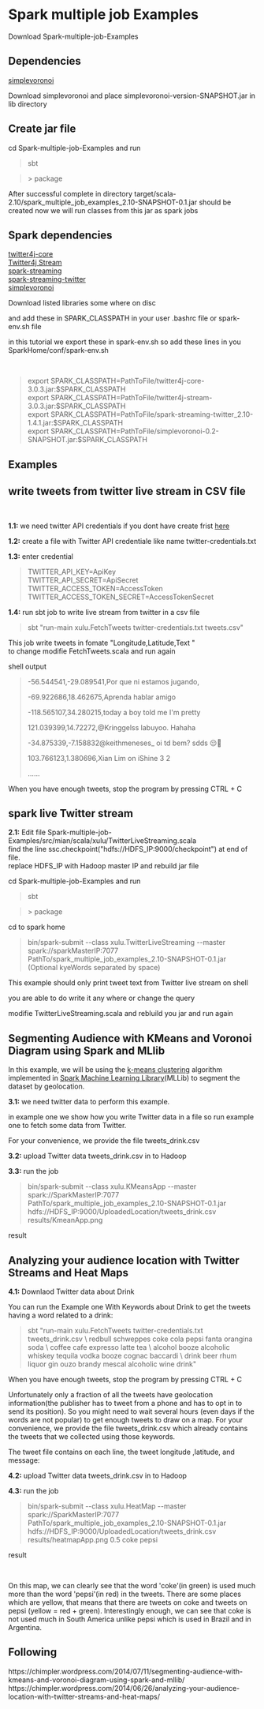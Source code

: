 Spark multiple job Examples
============================
<p>Download Spark-multiple-job-Examples</p> 
<h2>Dependencies</h2>

<a href="http://sourceforge.net/projects/simplevoronoi/">simplevoronoi</a><br>
<p>Download simplevoronoi and place simplevoronoi-version-SNAPSHOT.jar in lib directory</p>

<h2>Create jar file</h2>
<p>cd Spark-multiple-job-Examples and run</p>
<blockquote>sbt</blockquote>
<blockquote>> package</blockquote>

<p>After successful complete in directory target/scala-2.10/spark_multiple_job_examples_2.10-SNAPSHOT-0.1.jar should be created 
now we will run classes from this jar as spark jobs</p>

<h2>Spark dependencies</h2>

<a href="http://mvnrepository.com/artifact/org.twitter4j/twitter4j-core/3.0.3">twitter4j-core</a><br>
<a href="http://mvnrepository.com/artifact/org.twitter4j/twitter4j-stream/3.0.3">Twitter4j Stream</a><br>
<a href="http://mvnrepository.com/artifact/org.apache.spark/spark-streaming_2.10/1.3.0">spark-streaming</a><br>
<a href="http://mvnrepository.com/artifact/org.apache.spark/spark-streaming-twitter_2.10/1.4.1">spark-streaming-twitter</a><br>
<a href="http://sourceforge.net/projects/simplevoronoi/">simplevoronoi</a><br>

<p>Download listed libraries some where on disc</p>
<p>and add these in SPARK_CLASSPATH in your user .bashrc file or spark-env.sh file</p>
<p>in this tutorial we export these in spark-env.sh so add these lines in you SparkHome/conf/spark-env.sh</p>
<br>
<blockquote>
export SPARK_CLASSPATH=PathToFile/twitter4j-core-3.0.3.jar:$SPARK_CLASSPATH<br>
export SPARK_CLASSPATH=PathToFile/twitter4j-stream-3.0.3.jar:$SPARK_CLASSPATH<br>
export SPARK_CLASSPATH=PathToFile/spark-streaming-twitter_2.10-1.4.1.jar:$SPARK_CLASSPATH<br>
export SPARK_CLASSPATH=PathToFile/simplevoronoi-0.2-SNAPSHOT.jar:$SPARK_CLASSPATH<br>
</blockquote>
<h2>Examples</h2>

<h2>write tweets from twitter live stream in CSV file</h2>
<br>
<p><strong>1.1:</strong> we need twitter API credentials if you dont have create frist <a href="https://apps.twitter.com/">here</a></p>
<p><strong>1.2:</strong> create a file with Twitter API credentiale like name twitter-credentials.txt</p>
<p><strong>1.3:</strong> enter credential</p>
<blockquote>    
TWITTER_API_KEY=ApiKey<br>
TWITTER_API_SECRET=ApiSecret<br>
TWITTER_ACCESS_TOKEN=AccessToken<br>
TWITTER_ACCESS_TOKEN_SECRET=AccessTokenSecret<br>
</blockquote>
<p><strong>1.4:</strong> run sbt job to write live stream from twitter in a csv file</p>
<blockquote>sbt "run-main xulu.FetchTweets twitter-credentials.txt tweets.csv"</blockquote>
<p>This job write tweets in fomate "Longitude,Latitude,Text "<br>to change modifie FetchTweets.scala and run again</p>

<p>shell output</p>
<blockquote> 
<p>-56.544541,-29.089541,Por que ni estamos jugando,</p>
<p>-69.922686,18.462675,Aprenda hablar amigo</p>
<p>-118.565107,34.280215,today a boy told me I'm pretty</p>
<p>121.039399,14.72272,@Kringgelss labuyoo. Hahaha</p>
<p>-34.875339,-7.158832@keithmeneses_ oi td bem? sdds 😔💚</p>
<p>103.766123,1.380696,Xian Lim on iShine 3 2</p>
<p>......</p>
</blockquote>
<p>When you have enough tweets, stop the program by pressing CTRL + C</p>
<h2>spark live Twitter stream</h2>

<p><strong>2.1:</strong> 
Edit file Spark-multiple-job-Examples/src/mian/scala/xulu/TwitterLiveStreaming.scala <br>
find the line ssc.checkpoint("hdfs://HDFS_IP:9000/checkpoint") at end of file.<br>
replace  HDFS_IP with Hadoop master IP and rebuild jar file</p>
<p>cd Spark-multiple-job-Examples and run</p>
<blockquote>sbt</blockquote>
<blockquote>> package</blockquote>

<p>cd to spark home</p>
<blockquote>bin/spark-submit --class xulu.TwitterLiveStreaming --master spark://sparkMasterIP:7077 PathTo/spark_multiple_job_examples_2.10-SNAPSHOT-0.1.jar (Optional kyeWords separated by space)
</blockquote>

<p>This example should only print tweet text from Twitter live stream on shell</p> 
<p>you are able to do write it any where or change the query </p>
<p>modifie TwitterLiveStreaming.scala and rebluild you jar  and run again</p>

<h2>Segmenting Audience with KMeans and Voronoi Diagram using Spark and MLlib</h2>
<p>In this example, we will be using the <a href="http://en.wikipedia.org/wiki/K-means_clustering">k-means clustering</a> algorithm implemented in <a href="https://spark.apache.org/mllib/">Spark Machine Learning Library</a>(MLLib) to segment the dataset by geolocation.</p>
<p><strong>3.1:</strong> we need twitter data to perform this example.</p>
<p>in example one we show how you write Twitter data in a file so run example one to fetch some data from Twitter.</p>
<p>For your convenience, we provide the file tweets_drink.csv</p>
		 
<p><strong>3.2:</strong> upload Twitter data tweets_drink.csv in to Hadoop</p>

<p><strong>3.3:</strong> run the job</p>
<blockquote>bin/spark-submit --class xulu.KMeansApp --master spark://SparkMasterIP:7077 PathTo/spark_multiple_job_examples_2.10-SNAPSHOT-0.1.jar hdfs://HDFS_IP:9000/UploadedLocation/tweets_drink.csv results/KmeanApp.png 
</blockquote>
<p>result</p>

<h2>Analyzing your audience location with Twitter Streams and Heat Maps</h2>

<p><strong>4.1:</strong> Downlaod Twitter data about Drink </p>
<p>You can run the Example one With Keywords about Drink to get the tweets having a word related to a drink:</p>

<blockquote>sbt "run-main xulu.FetchTweets twitter-credentials.txt tweets_drink.csv \
redbull schweppes coke cola pepsi fanta orangina soda \
coffee cafe expresso latte tea \
alcohol booze alcoholic whiskey tequila vodka booze cognac baccardi \
drink beer rhum liquor gin ouzo brandy mescal alcoholic wine drink"	
</blockquote>		
<p>When you have enough tweets, stop the program by pressing CTRL + C</p>
		
<p>Unfortunately only a fraction of all the tweets have geolocation information(the publisher has to tweet from a phone and has to opt in to send its position). So you might need to wait several hours (even days if the words are not popular) to get enough tweets to draw on a map. For your convenience, we provide the file tweets_drink.csv which already contains the tweets that we collected using those keywords.</p>

<p>The tweet file contains on each line, the tweet longitude ,latitude, and message:</p>

<p><strong>4.2:</strong> upload Twitter data tweets_drink.csv in to Hadoop</p>
<p><strong>4.3:</strong> run the job</p>
<blockquote>bin/spark-submit --class xulu.HeatMap --master spark://SparkMasterIP:7077 PathTo/spark_multiple_job_examples_2.10-SNAPSHOT-0.1.jar hdfs://HDFS_IP:9000/UploadedLocation/tweets_drink.csv results/heatmapApp.png 0.5 coke pepsi	
</blockquote>
<p>result</p> 
<br>		 
<p>On this map, we can clearly see that the word 'coke'(in green) is used much more than the word 'pepsi'(in red) in the tweets. There are some places which are yellow, that means that there are tweets on coke and tweets on pepsi (yellow = red + green). Interestingly enough, we can see that coke is not used much in South America unlike pepsi which is used in Brazil and in Argentina.</p>
		 
<h2>Following</h2>
https://chimpler.wordpress.com/2014/07/11/segmenting-audience-with-kmeans-and-voronoi-diagram-using-spark-and-mllib/ <br>
https://chimpler.wordpress.com/2014/06/26/analyzing-your-audience-location-with-twitter-streams-and-heat-maps/
